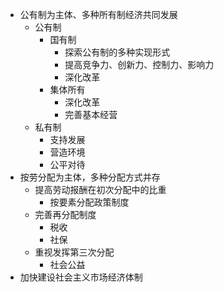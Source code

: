 - 公有制为主体、多种所有制经济共同发展
	- 公有制
		- 国有制
			- 探索公有制的多种实现形式
			- 提高竞争力、创新力、控制力、影响力
			- 深化改革
		- 集体所有
			- 深化改革
			- 完善基本经营
	- 私有制
		- 支持发展
		- 营造环境
		- 公平对待
- 按劳分配为主体，多种分配方式并存
	- 提高劳动报酬在初次分配中的比重
		- 按要素分配政策制度
	- 完善再分配制度
		- 税收
		- 社保
	- 重视发挥第三次分配
		- 社会公益
- 加快建设社会主义市场经济体制